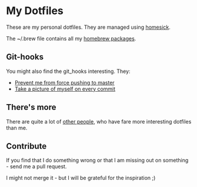 My Dotfiles
===========

These are my personal dotfiles. They are managed using [homesick][1].

The ~/.brew file contains all my [homebrew packages][2].

## Git-hooks

You might also find the git_hooks interesting. They: 

* [Prevent me from force pushing to master][3]
* [Take a picture of myself on every commit][4]

## There's more

There are quite a lot of [other people][5], who have fare more interesting dotfiles than me.

## Contribute

If you find that I do something wrong or that I am missing out on something - send me a pull request.

I might not merge it - but I will be grateful for the inspiration ;)

[1]: https://mug.im/blog/2013/01/22/manage-and-share-your-dotfiles-with-homesick/
[2]: https://mug.im/blog/2013/06/22/manage-your-mac-apps-with-homebrew-cask/
[3]: https://mug.im/blog/2013/03/19/how-to-prevent-yourself-from-force-pushing-to-master/
[4]: http://git.mug.im/
[5]: http://dotfiles.github.io/

